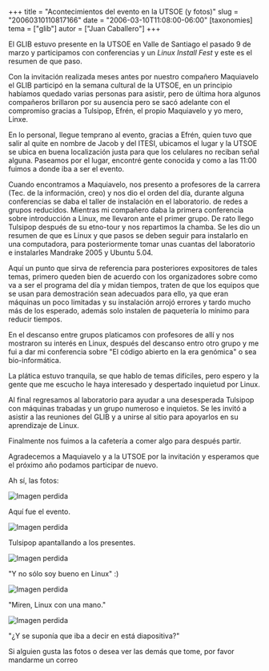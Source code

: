 +++
title = "Acontecimientos del evento en la UTSOE (y fotos)"
slug = "20060310110817166"
date = "2006-03-10T11:08:00-06:00"
[taxonomies]
tema = ["glib"]
autor = ["Juan Caballero"]
+++

El GLIB estuvo presente en la UTSOE en Valle de Santiago el pasado 9 de
marzo y participamos con conferencias y un *Linux Install Fest* y este
es el resumen de que paso.

<!-- more -->
Con la invitación realizada meses antes por nuestro compañero Maquiavelo
el GLIB participó en la semana cultural de la UTSOE, en un principio
habíamos quedado varias personas para asistir, pero de última hora
algunos compañeros brillaron por su ausencia pero se sacó adelante con
el compromiso gracias a Tulsipop, Efrén, el propio Maquiavelo y yo mero,
Linxe.

En lo personal, llegue temprano al evento, gracias a Efrén, quien tuvo
que salir al quite en nombre de Jacob y del ITESI, ubicamos el lugar y
la UTSOE se ubica en buena localización justa para que los celulares no
reciban señal alguna. Paseamos por el lugar, encontré gente conocida y
como a las 11:00 fuimos a donde iba a ser el evento.

Cuando encontramos a Maquiavelo, nos presento a profesores de la carrera (Tec.
de la información, creo) y nos dio el orden del día, durante alguna conferencias
se daba el taller de instalación en el laboratorio. de redes a grupos reducidos.
Mientras mi compañero daba la primera conferencia sobre introducción a Linux, me
llevaron ante el primer grupo. De rato llego Tulsipop después de su etno-tour y
nos repartimos la chamba. Se les dio un resumen de que es Linux y que pasos se
deben seguir para instalarlo en una computadora, para posteriormente tomar unas
cuantas del laboratorio e instalarles Mandrake 2005 y Ubuntu 5.04.

Aquí un punto que sirva de referencia para posteriores expositores de
tales temas, primero queden bien de acuerdo con los organizadores sobre
como va a ser el programa del día y midan tiempos, traten de que los
equipos que se usan para demostración sean adecuados para ello, ya que
eran máquinas un poco limitadas y su instalación arrojó errores y tardo
mucho más de los esperado, además solo instalen de paquetería lo mínimo
para reducir tiempos.

En el descanso entre grupos platicamos con profesores de allí y nos
mostraron su interés en Linux, después del descanso entro otro grupo y
me fui a dar mi conferencia sobre "El código abierto en la era genómica"
o sea bio-informática.

La plática estuvo tranquila, se que hablo de temas difíciles, pero
espero y la gente que me escucho le haya interesado y despertado
inquietud por Linux.

Al final regresamos al laboratorio para ayudar a una desesperada Tulsipop con
máquinas trabadas y un grupo numeroso e inquietos. Se les invitó a asistir a las
reuniones del GLIB y a unirse al sitio para apoyarlos en su aprendizaje de
Linux.

Finalmente nos fuimos a la cafetería a comer algo para después partir.

Agradecemos a Maquiavelo y a la UTSOE por la invitación y esperamos que
el próximo año podamos participar de nuevo.

Ah sí, las fotos:

![Imagen perdida](../images/20060310110817166_1.jpg)

Aquí fue el evento.

![Imagen perdida](../images/20060310110817166_2.jpg)

Tulsipop apantallando a los presentes.

![Imagen perdida](../images/20060310110817166_3.jpg)

"Y no sólo soy bueno en Linux" :)

![Imagen perdida](../images/20060310110817166_4.jpg)

"Miren, Linux con una mano."

![Imagen perdida](../images/20060310110817166_5.jpg)

"¿Y se suponía que iba a decir en está diapositiva?"

Si alguien gusta las fotos o desea ver las demás que tome, por favor
mandarme un correo
